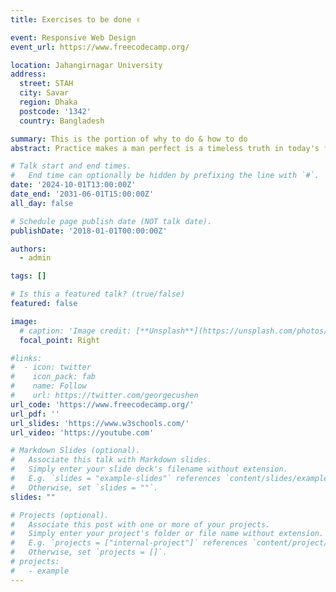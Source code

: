 ```yaml
---
title: Exercises to be done ✌️

event: Responsive Web Design
event_url: https://www.freecodecamp.org/

location: Jahangirnagar University
address:
  street: STAH
  city: Savar
  region: Dhaka
  postcode: '1342'
  country: Bangladesh

summary: This is the portion of why to do & how to do
abstract: Practice makes a man perfect is a timeless truth in today's fast-paced, competitive world. To stay relevant and excel, one must continually hone their skills, adapt to new challenges, and push their limits. Success isn't just about talent; it's about persistence, learning from failures, and constantly evolving. By dedicating ourselves to growth and improvement, we not only enhance our capabilities but also prove our eligibility to thrive in an ever-changing landscape.

# Talk start and end times.
#   End time can optionally be hidden by prefixing the line with `#`.
date: '2024-10-01T13:00:00Z'
date_end: '2031-06-01T15:00:00Z'
all_day: false

# Schedule page publish date (NOT talk date).
publishDate: '2018-01-01T00:00:00Z'

authors:
  - admin

tags: []

# Is this a featured talk? (true/false)
featured: false

image:
  # caption: 'Image credit: [**Unsplash**](https://unsplash.com/photos/bzdhc5b3Bxs)'
  focal_point: Right

#links:
#  - icon: twitter
#    icon_pack: fab
#    name: Follow
#    url: https://twitter.com/georgecushen
url_code: 'https://www.freecodecamp.org/'
url_pdf: ''
url_slides: 'https://www.w3schools.com/'
url_video: 'https://youtube.com'

# Markdown Slides (optional).
#   Associate this talk with Markdown slides.
#   Simply enter your slide deck's filename without extension.
#   E.g. `slides = "example-slides"` references `content/slides/example-slides.md`.
#   Otherwise, set `slides = ""`.
slides: ""

# Projects (optional).
#   Associate this post with one or more of your projects.
#   Simply enter your project's folder or file name without extension.
#   E.g. `projects = ["internal-project"]` references `content/project/deep-learning/index.md`.
#   Otherwise, set `projects = []`.
# projects:
#   - example
---
```


<!-- {{% callout note %}}
Click on the **Slides** button above to view the built-in slides feature.
{{% /callout %}}

Slides can be added in a few ways:

- **Create** slides using Hugo Blox Builder's [_Slides_](https://docs.hugoblox.com/reference/content-types/) feature and link using `slides` parameter in the front matter of the talk file
- **Upload** an existing slide deck to `static/` and link using `url_slides` parameter in the front matter of the talk file
- **Embed** your slides (e.g. Google Slides) or presentation video on this page using [shortcodes](https://w3schools.com).

Further event details, including [page elements](https://docs.hugoblox.com/reference/markdown/) such as image galleries, can be added to the body of this page. -->
